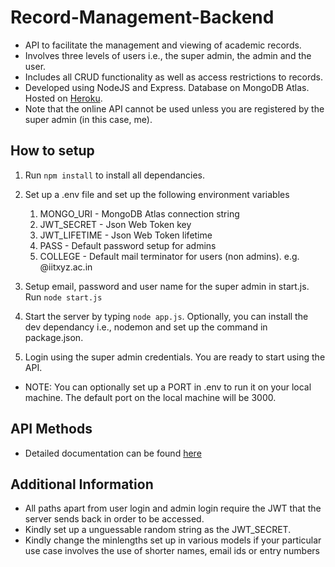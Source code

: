 # Record-Management-Backend

- API to facilitate the management and viewing of academic records.
- Involves three levels of users i.e., the super admin, the admin and the user.
- Includes all CRUD functionality as well as access restrictions to records.
- Developed using NodeJS and Express. Database on MongoDB Atlas. Hosted on [Heroku](https://irms-server.herokuapp.com/).
- Note that the online API cannot be used unless you are registered by the super admin (in this case, me).

## How to setup

1. Run `npm install` to install all dependancies.

2. Set up a .env file and set up the following environment variables

   1. MONGO_URI - MongoDB Atlas connection string
   2. JWT_SECRET - Json Web Token key
   3. JWT_LIFETIME - Json Web Token lifetime
   4. PASS - Default password setup for admins
   5. COLLEGE - Default mail terminator for users (non admins). e.g. @iitxyz.ac.in
      <br>

3. Setup email, password and user name for the super admin in start.js. Run `node start.js`

4. Start the server by typing `node app.js`. Optionally, you can install the dev dependancy i.e., nodemon and set up the command in package.json.

5. Login using the super admin credentials. You are ready to start using the API.

- NOTE: You can optionally set up a PORT in .env to run it on your local machine. The default port on the local machine will be 3000.

## API Methods

- Detailed documentation can be found [here](https://irms-server.herokuapp.com/docs/)

## Additional Information

- All paths apart from user login and admin login require the JWT that the server sends back in order to be accessed.
- Kindly set up a unguessable random string as the JWT_SECRET.
- Kindly change the minlengths set up in various models if your particular use case involves the use of shorter names, email ids or entry numbers
